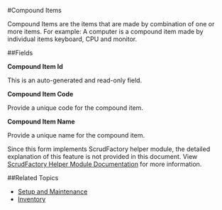 #Compound Items

Compound Items are the items that are made by combination of one or more items.
For example: A computer is a compound item made by individual items keyboard, CPU 
and monitor.

##Fields

**Compound Item Id**

 This is an auto-generated and read-only field.

**Compound Item Code**

Provide a unique code for the compound item.

**Compound Item Name**

Provide a unique name for the compound item.

<div class="ui info message">
    Since this form implements ScrudFactory helper module, the detailed explanation of this feature is not provided
    in this document. View <a href="../../core-concepts/scrud-factory.md">ScrudFactory Helper Module Documentation</a>
    for more information.
</div>

##Related Topics
* [Setup and Maintenance](../setup-and-maintenance.md)
* [Inventory](../index.md)
